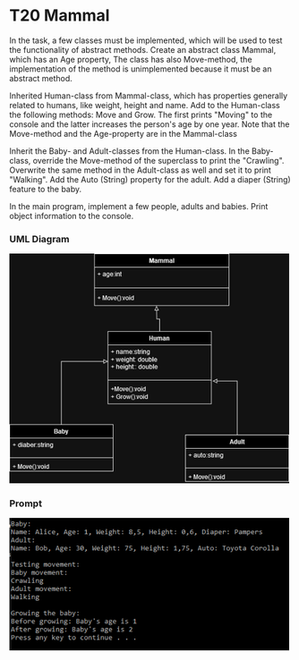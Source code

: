 # T20 Mammal

In the task, a few classes must be implemented, which will be used to test the functionality of abstract methods.
Create an abstract class Mammal, which has an Age property, The class has also Move-method, the implementation of the method is unimplemented because it must be an abstract method.

Inherited Human-class from Mammal-class, which has properties generally related to humans, like weight, height and name. Add to the Human-class the following methods: Move and Grow. The first prints "Moving" to the console and the latter increases the person's age by one year. Note that the Move-method and the Age-property are in the Mammal-class

Inherit the Baby- and Adult-classes from the Human-class. In the Baby-class, override the Move-method of the superclass to print the "Crawling". Overwrite the same method in the Adult-class as well and set it to print "Walking". Add the Auto (String) property for the adult. Add a diaper (String) feature to the baby.

In the main program, implement a few people, adults and babies. Print object information to the console.

### UML Diagram
<img src='./mammal.png' width=500>

### Prompt
<img src='./prompt.png' width=500>